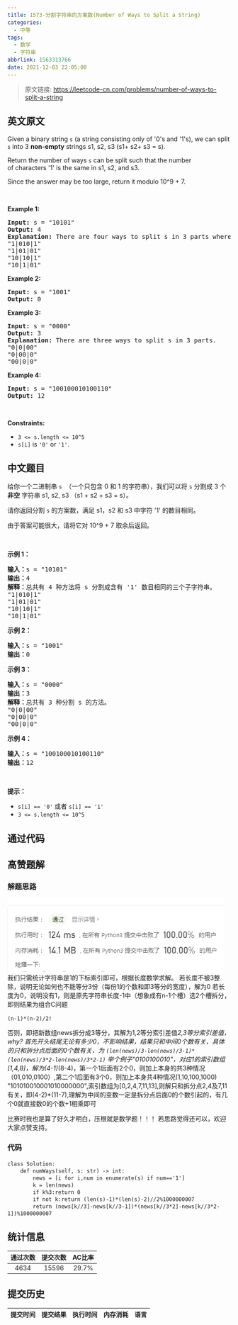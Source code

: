 ```yaml
---
title: 1573-分割字符串的方案数(Number of Ways to Split a String)
categories:
  - 中等
tags:
  - 数学
  - 字符串
abbrlink: 1563313766
date: 2021-12-03 22:05:00
---
```


> 原文链接: https://leetcode-cn.com/problems/number-of-ways-to-split-a-string


## 英文原文
<div><p>Given a binary string <code>s</code> (a string consisting only of &#39;0&#39;s and &#39;1&#39;s),&nbsp;we can split <code>s</code>&nbsp;into 3 <strong>non-empty</strong> strings s1, s2, s3 (s1+ s2+ s3 = s).</p>

<p>Return the number of ways <code>s</code> can be split such that the number of&nbsp;characters &#39;1&#39; is the same in s1, s2, and s3.</p>

<p>Since the answer&nbsp;may be too large,&nbsp;return it modulo&nbsp;10^9 + 7.</p>

<p>&nbsp;</p>
<p><strong>Example 1:</strong></p>

<pre>
<strong>Input:</strong> s = &quot;10101&quot;
<strong>Output:</strong> 4
<strong>Explanation:</strong> There are four ways to split s in 3 parts where each part contain the same number of letters &#39;1&#39;.
&quot;1|010|1&quot;
&quot;1|01|01&quot;
&quot;10|10|1&quot;
&quot;10|1|01&quot;
</pre>

<p><strong>Example 2:</strong></p>

<pre>
<strong>Input:</strong> s = &quot;1001&quot;
<strong>Output:</strong> 0
</pre>

<p><strong>Example 3:</strong></p>

<pre>
<strong>Input:</strong> s = &quot;0000&quot;
<strong>Output:</strong> 3
<strong>Explanation:</strong> There are three ways to split s in 3 parts.
&quot;0|0|00&quot;
&quot;0|00|0&quot;
&quot;00|0|0&quot;
</pre>

<p><strong>Example 4:</strong></p>

<pre>
<strong>Input:</strong> s = &quot;100100010100110&quot;
<strong>Output:</strong> 12
</pre>

<p>&nbsp;</p>
<p><strong>Constraints:</strong></p>

<ul>
	<li><code>3 &lt;= s.length &lt;= 10^5</code></li>
	<li><code>s[i]</code> is <code>&#39;0&#39;</code>&nbsp;or&nbsp;<code>&#39;1&#39;</code>.</li>
</ul>
</div>

## 中文题目
<div><p>给你一个二进制串&nbsp;<code>s</code>&nbsp; （一个只包含 0 和 1 的字符串），我们可以将 <code>s</code>&nbsp;分割成 3 个 <strong>非空</strong>&nbsp;字符串 s1, s2, s3 （s1 + s2 + s3 = s）。</p>

<p>请你返回分割&nbsp;<code>s</code>&nbsp;的方案数，满足 s1，s2 和 s3 中字符 &#39;1&#39; 的数目相同。</p>

<p>由于答案可能很大，请将它对 10^9 + 7 取余后返回。</p>

<p>&nbsp;</p>

<p><strong>示例 1：</strong></p>

<pre><strong>输入：</strong>s = &quot;10101&quot;
<strong>输出：</strong>4
<strong>解释：</strong>总共有 4 种方法将 s 分割成含有 &#39;1&#39; 数目相同的三个子字符串。
&quot;1|010|1&quot;
&quot;1|01|01&quot;
&quot;10|10|1&quot;
&quot;10|1|01&quot;
</pre>

<p><strong>示例 2：</strong></p>

<pre><strong>输入：</strong>s = &quot;1001&quot;
<strong>输出：</strong>0
</pre>

<p><strong>示例 3：</strong></p>

<pre><strong>输入：</strong>s = &quot;0000&quot;
<strong>输出：</strong>3
<strong>解释：</strong>总共有 3 种分割 s 的方法。
&quot;0|0|00&quot;
&quot;0|00|0&quot;
&quot;00|0|0&quot;
</pre>

<p><strong>示例 4：</strong></p>

<pre><strong>输入：</strong>s = &quot;100100010100110&quot;
<strong>输出：</strong>12
</pre>

<p>&nbsp;</p>

<p><strong>提示：</strong></p>

<ul>
	<li><code>s[i] == &#39;0&#39;</code>&nbsp;或者&nbsp;<code>s[i] == &#39;1&#39;</code></li>
	<li><code>3 &lt;= s.length &lt;= 10^5</code></li>
</ul>
</div>

## 通过代码
<RecoDemo>
</RecoDemo>


## 高赞题解
### 解题思路
![image.png](../images/number-of-ways-to-split-a-string-0.png)
我们只需统计字符串是1的下标索引即可，根据长度数学求解。
若长度不被3整除，说明无论如何也不能等分3份（每份1的个数和即3等分的宽度），解为0
若长度为0，说明没有1，则是原先字符串长度-1中（想象成有n-1个槽）选2个槽拆分，即则结果为组合C问题
```
(n-1)*(n-2)/2!
```
否则，即把新数组news拆分成3等分，其解为1,2等分索引差值*2,3等分索引差值，why?
首先开头结尾无论有多少0，不影响结果，结果只和中间0个数有关，具体的只和拆分点后面的0个数有关，为
```(len(news)/3-len(news)/3-1)*(len(news)/3*2-len(news)/3*2-1)```
    举个例子"0100100010"，对应1的索引数组[1,4,8]，解为(4-1)*(8-4)，第一个1后面有2个0，则加上本身的共3种情况（01,010,0100）,第二个1后面有3个0，则加上本身共4种情况(1,10,100,1000)
    "101010010001010000000",索引数组为[0,2,4,7,11,13],则解只和拆分点2,4及7,11有关，即(4-2)*(11-7),理解为中间的变数一定是拆分点后面0的个数引起的，有几个0就直接数0的个数+1相乘即可

比赛时我也是算了好久才明白，压根就是数学题！！！
若思路觉得还可以，欢迎大家点赞支持。

### 代码

```python3
class Solution:
    def numWays(self, s: str) -> int:
        news = [i for i,num in enumerate(s) if num=='1']
        k = len(news)
        if k%3:return 0
        if not k:return (len(s)-1)*(len(s)-2)//2%1000000007        
        return (news[k//3]-news[k//3-1])*(news[k//3*2]-news[k//3*2-1])%1000000007
```

## 统计信息
| 通过次数 | 提交次数 | AC比率 |
| :------: | :------: | :------: |
|    4634    |    15596    |   29.7%   |

## 提交历史
| 提交时间 | 提交结果 | 执行时间 |  内存消耗  | 语言 |
| :------: | :------: | :------: | :--------: | :--------: |
